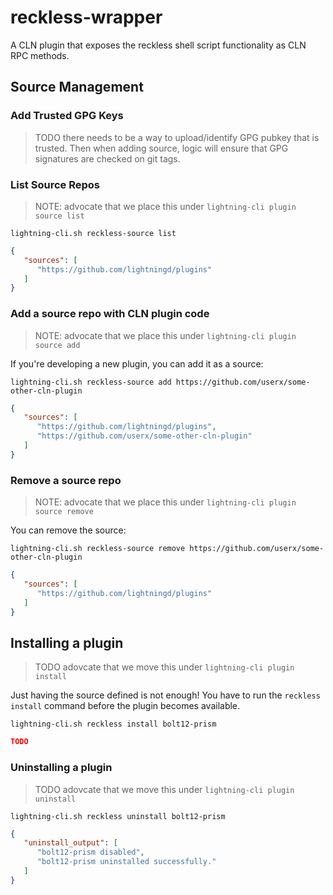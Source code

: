 # reckless-wrapper

A CLN plugin that exposes the reckless shell script functionality as CLN RPC methods.

## Source Management


### Add Trusted GPG Keys

> TODO there needs to be a way to upload/identify GPG pubkey that is trusted. Then when adding source, logic will ensure that GPG signatures are checked on git tags.


### List Source Repos

> NOTE: advocate that we place this under `lightning-cli plugin source list`

`lightning-cli.sh reckless-source list`
```json
{
   "sources": [
      "https://github.com/lightningd/plugins"
   ]
}
```

### Add a source repo with CLN plugin code

> NOTE: advocate that we place this under `lightning-cli plugin source add`

If you're developing a new plugin, you can add it as a source:

`lightning-cli.sh reckless-source add https://github.com/userx/some-other-cln-plugin`

```json
{
   "sources": [
      "https://github.com/lightningd/plugins",
      "https://github.com/userx/some-other-cln-plugin"
   ]
}
```

### Remove a source repo

> NOTE: advocate that we place this under `lightning-cli plugin source remove`

You can remove the source:

`lightning-cli.sh reckless-source remove https://github.com/userx/some-other-cln-plugin`

```json
{
   "sources": [
      "https://github.com/lightningd/plugins"
   ]
}
```

## Installing a plugin

> TODO adovcate that we move this under `lightning-cli plugin install`

Just having the source defined is not enough! You have to run the `reckless install` command before the plugin becomes available.

`lightning-cli.sh reckless install bolt12-prism`

```json
TODO
```

### Uninstalling a plugin

> TODO adovcate that we move this under `lightning-cli plugin uninstall`

`lightning-cli.sh reckless uninstall bolt12-prism`
```json
{
   "uninstall_output": [
      "bolt12-prism disabled",
      "bolt12-prism uninstalled successfully."
   ]
}
```